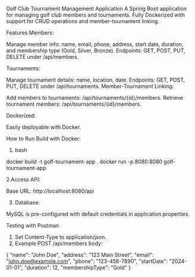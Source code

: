 Golf Club Tournament Management Application
A Spring Boot application for managing golf club members and tournaments. Fully Dockerized with support for CRUD operations and member-tournament linking.

Features
Members:

Manage member info: name, email, phone, address, start date, duration, and membership type (Gold, Silver, Bronze).
Endpoints: GET, POST, PUT, DELETE under /api/members.

Tournaments:

Manage tournament details: name, location, date.
Endpoints: GET, POST, PUT, DELETE under /api/tournaments.
Member-Tournament Linking:

Add members to tournaments: /api/tournaments/{id}/members.
Retrieve tournament members: /api/tournaments/{id}/members.

Dockerized:

Easily deployable with Docker.

How to Run
Build with Docker:

1. bash

docker build -t golf-tournament-app .
docker run -p 8080:8080 golf-tournament-app

2.Access API:

Base URL: http://localhost:8080/api

3. Database:

MySQL is pre-configured with default credentials in application.properties.

Testing with Postman

  1. Set Content-Type to application/json.
  2. Example POST /api/members body:

  {
    "name": "John Doe",
    "address": "123 Main Street",
    "email": "john.doe@example.com",
    "phone": "123-456-7890",
    "startDate": "2024-01-01",
    "duration": 12,
    "membershipType": "Gold"
  }
